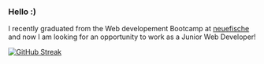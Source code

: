 ### Hello :) 
I recently graduated from the Web developement Bootcamp at <a href=https://www.neuefische.de/weiterbildung/web-development>neuefische<a/> and now I am looking for an opportunity to work as a Junior Web Developer!
  
[![GitHub Streak](https://github-readme-streak-stats.herokuapp.com/?user=LolaMaria)](https://git.io/streak-stats)
